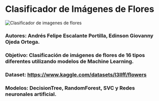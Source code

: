 # Clasificador de Imágenes de Flores

![Clasificador de imagenes de flores](https://github.com/Giooo24/Clasificador-de-Im-genes-de-Flores/assets/117324000/202860ea-0807-4ff9-8ad7-b6e4d87c7766)

### Autores: Andrés Felipe Escalante Portilla, Edinson Giovanny Ojeda Ortega.
### Objetivo: Clasificación de imágenes de flores de 16 tipos diferentes utilizando modelos de Machine Learning.
### Dataset: https://www.kaggle.com/datasets/l3llff/flowers
### Modelos: DecisionTree, RandomForest, SVC y Redes neuronales artificial.
